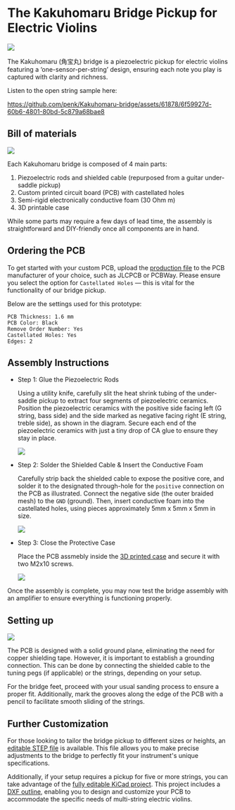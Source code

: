 # The Kakuhomaru Bridge Pickup for Electric Violins 

![](images/kakuhomaru-logo.jpg)

The Kakuhomaru (角宝丸) bridge is a piezoelectric pickup for electric violins featuring a ‘one-sensor-per-string’ design, ensuring each note you play is captured with clarity and richness. 

Listen to the open string sample here:

https://github.com/penk/Kakuhomaru-bridge/assets/61878/6f59927d-60b6-4801-80bd-5c879a68bae8

## Bill of materials  

![](./images/kakuhomaru-BOM.jpg)

Each Kakuhomaru bridge is composed of 4 main parts:

1. Piezoelectric rods and shielded cable (repurposed from a guitar under-saddle pickup) 
2. Custom printed circuit board (PCB) with castellated holes 
3. Semi-rigid electronically conductive foam (30 Ohm m) 
4. 3D printable case

While some parts may require a few days of lead time, the assembly is straightforward and DIY-friendly once all components are in hand.

## Ordering the PCB

To get started with your custom PCB, upload the [production file](./production/kakuhomaru-bridge-gerbers.zip) to the PCB manufacturer of your choice, such as JLCPCB or PCBWay. Please ensure you select the option for `Castellated Holes` — this is vital for the functionality of our bridge pickup.

Below are the settings used for this prototype: 

```
PCB Thickness: 1.6 mm 
PCB Color: Black
Remove Order Number: Yes
Castellated Holes: Yes
Edges: 2
```

## Assembly Instructions 

- Step 1: Glue the Piezoelectric Rods

    Using a utility knife, carefully slit the heat shrink tubing of the under-saddle pickup to extract four segments of piezoelectric ceramics. Position the piezoelectric ceramics with the positive side facing left (G string, bass side) and the side marked as negative facing right (E string, treble side), as shown in the diagram. Secure each end of the piezoelectric ceramics with just a tiny drop of CA glue to ensure they stay in place.


    ![](./images/kakuhomaru-step-1.jpg)

- Step 2: Solder the Shielded Cable & Insert the Conductive Foam

    Carefully strip back the shielded cable to expose the positive core, and solder it to the designated through-hole for the `positive` connection on the PCB as illustrated. Connect the negative side (the outer braided mesh) to the `GND` (ground). Then, insert conductive foam into the castellated holes, using pieces approximately 5mm x 5mm x 5mm in size.

    ![](./images/kakuhomaru-step-2.jpg)

- Step 3: Close the Protective Case  

    Place the PCB assmebly inside the [3D printed case](./case/) and secure it with two M2x10 screws. 

    ![](./images/kakuhomaru-step-3.jpg)

Once the assembly is complete, you may now test the bridge assembly with an amplifier to ensure everything is functioning properly.

## Setting up 

![](./images/kakuhomaru-setup.jpg)

The PCB is designed with a solid ground plane, eliminating the need for copper shielding tape. However, it is important to establish a grounding connection. This can be done by connecting the shielded cable to the tuning pegs (if applicable) or the strings, depending on your setup.

For the bridge feet, proceed with your usual sanding process to ensure a proper fit. Additionally, mark the grooves along the edge of the PCB with a pencil to facilitate smooth sliding of the strings.

## Further Customization

For those looking to tailor the bridge pickup to different sizes or heights, an [editable STEP file](./case/kakuhomaru-case.step) is available. This file allows you to make precise adjustments to the bridge to perfectly fit your instrument's unique specifications.

Additionally, if your setup requires a pickup for five or more strings, you can take advantage of the [fully editable KiCad project](./kicad). This project includes a [DXF outline](./case/kakuhomaru-PCB-outline.dxf), enabling you to design and customize your PCB to accommodate the specific needs of multi-string electric violins.
